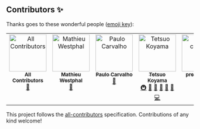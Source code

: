 ## Contributors ✨

Thanks goes to these wonderful people ([emoji key](https://allcontributors.org/docs/en/emoji-key)):

<!-- ALL-CONTRIBUTORS-LIST:START - Do not remove or modify this section -->
<!-- prettier-ignore-start -->
<!-- markdownlint-disable -->
<table>
  <tbody>
    <tr>
      <td align="center" valign="top" width="14.28%"><a href="https://allcontributors.org"><img src="https://avatars.githubusercontent.com/u/46410174?v=4?s=100" width="100px;" alt="All Contributors"/><br /><sub><b>All Contributors</b></sub></a><br /><a href="https://github.com/tkoyama010/awesome-vtk/commits?author=all-contributors" title="Documentation">📖</a></td>
      <td align="center" valign="top" width="14.28%"><a href="https://github.com/mwestphal"><img src="https://avatars.githubusercontent.com/u/3129530?v=4?s=100" width="100px;" alt="Mathieu Westphal"/><br /><sub><b>Mathieu Westphal</b></sub></a><br /><a href="https://github.com/tkoyama010/awesome-vtk/commits?author=mwestphal" title="Documentation">📖</a></td>
      <td align="center" valign="top" width="14.28%"><a href="https://github.com/PauloCarvalhoRJ"><img src="https://avatars.githubusercontent.com/u/6398896?v=4?s=100" width="100px;" alt="Paulo Carvalho"/><br /><sub><b>Paulo Carvalho</b></sub></a><br /><a href="https://github.com/tkoyama010/awesome-vtk/commits?author=PauloCarvalhoRJ" title="Documentation">📖</a></td>
      <td align="center" valign="top" width="14.28%"><a href="https://github.com/tkoyama010"><img src="https://avatars.githubusercontent.com/u/7513610?v=4?s=100" width="100px;" alt="Tetsuo Koyama"/><br /><sub><b>Tetsuo Koyama</b></sub></a><br /><a href="#infra-tkoyama010" title="Infrastructure (Hosting, Build-Tools, etc)">🚇</a> <a href="#ideas-tkoyama010" title="Ideas, Planning, & Feedback">🤔</a> <a href="#maintenance-tkoyama010" title="Maintenance">🚧</a> <a href="https://github.com/tkoyama010/awesome-vtk/commits?author=tkoyama010" title="Documentation">📖</a> <a href="https://github.com/tkoyama010/awesome-vtk/pulls?q=is%3Apr+reviewed-by%3Atkoyama010" title="Reviewed Pull Requests">👀</a> <a href="#promotion-tkoyama010" title="Promotion">📣</a> <a href="https://github.com/tkoyama010/awesome-vtk/commits?author=tkoyama010" title="Code">💻</a></td>
      <td align="center" valign="top" width="14.28%"><a href="https://pre-commit.com"><img src="https://avatars.githubusercontent.com/u/6943086?v=4?s=100" width="100px;" alt="pre-commit"/><br /><sub><b>pre-commit</b></sub></a><br /><a href="#maintenance-pre-commit" title="Maintenance">🚧</a></td>
    </tr>
  </tbody>
</table>

<!-- markdownlint-restore -->
<!-- prettier-ignore-end -->

<!-- ALL-CONTRIBUTORS-LIST:END -->

This project follows the [all-contributors](https://github.com/all-contributors/all-contributors) specification. Contributions of any kind welcome!
